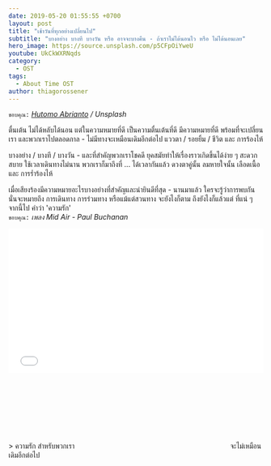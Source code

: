 ```yaml
---
date: 2019-05-20 01:55:55 +0700
layout: post
title: "เช้าวันที่ทุกอย่างเปลี่ยนไป"
subtitle: "บางอย่าง บางที บางวัน หรือ อาจจะบางคืน - ถ้าเราไม่ได้นอนไว หรือ ไม่ได้นอนเลย"
hero_image: https://source.unsplash.com/p5CFpOiYweU
youtube: UkCkWXRNqds
category:
  - OST
tags:
  - About Time OST
author: thiagorossener
---
```

`ขอบคุณ:` *[Hutomo Abrianto](https://unsplash.com/@hutomoabrianto) / Unsplash*

ตื่นเต้น ไม่ได้หลับได้นอน แต่ในความหมายที่ดี เป็นความตื่นเต้นที่ดี มีความหมายที่ดี พร้อมที่จะเปลี่ยนเรา และพวกเราไปตลอดกาล - ไม่มีทางจะเหมือนเดิมอีกต่อไป แววตา / รอยยิ้ม / ชีวิต และ การร้องไห้

บางอย่าง / บางที / บางวัน - และที่สำคัญพวกเราโชคดี ยุคสมัยทำให้เรื่องราวเกิดขึ้นได้ง่าย ๆ สะดวกสบาย ใช้เวลาเดินทางไม่นาน พวกเราก็มาถึงที่ ... ได้เวลากันแล้ว ดวงตาคู่นั้น ลมหายใจนั้น เลือดเนื้อ และ การร่ำร้องไห้

เมื่อเสียงร้องมีความหมายอะไรบางอย่างที่สำคัญและน่ายินดีที่สุด - นานมาแล้ว ใครจะรู้ว่าการพบกัน นั่นจะหมายถึง การเดินทาง การร่วมทาง หรือแม้แต่สวนทาง จะยังไงก็ตาม ถึงยังไงก็แล้วแต่ ที่แน่ ๆ จากนี้ไป คำว่า 'ความรัก'\
`ขอบคุณ:` *เพลง Mid Air - Paul Buchanan*

<div style="position:relative;width:100%;height:0;padding-bottom:56.25%;">
<iframe style="width:100%;height:100%;position:absolute;top:0;left:0;" src="{{ "https://www.youtube.com/embed/" | append: page.youtube }}" frameborder="0" allow="autoplay; encrypted-media" allowfullscreen>
</iframe>
</div>
> ความรัก สำหรับพวกเรา <svg class="love"><use xlink:href="#icon-heart"></use></svg> จะไม่เหมือนเดิมอีกต่อไป
